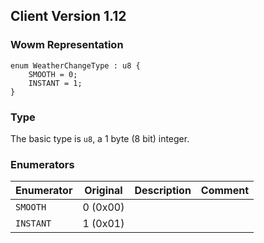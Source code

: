 ## Client Version 1.12

### Wowm Representation
```rust,ignore
enum WeatherChangeType : u8 {
    SMOOTH = 0;    
    INSTANT = 1;    
}
```
### Type
The basic type is `u8`, a 1 byte (8 bit) integer.
### Enumerators
| Enumerator | Original  | Description | Comment |
| --------- | -------- | ----------- | ------- |
| `SMOOTH` | 0 (0x00) |  |  |
| `INSTANT` | 1 (0x01) |  |  |
